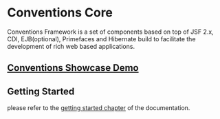 Conventions Core
===========

Conventions Framework is a set of components based on top of JSF 2.x, CDI, EJB(optional), Primefaces and Hibernate build to facilitate the development of rich web based applications.

[Conventions Showcase Demo](http://conventions-rpestano.rhcloud.com/showcase/)
----------------------
 
 Getting Started
------------------- 


please refer to the [getting started chapter](http://conventions.github.com/docs/#gettingstarted) of the documentation.
